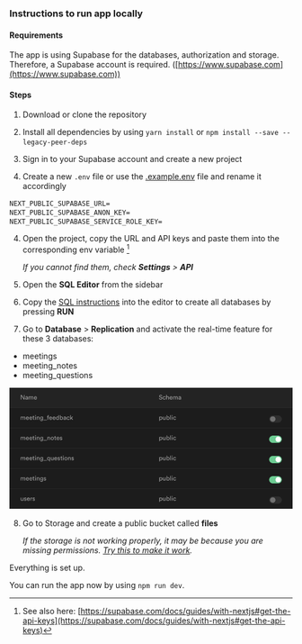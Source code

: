 ### Instructions to run app locally

#### Requirements

The app is using Supabase for the databases, authorization and storage. Therefore, a Supabase account is required. ([https://www.supabase.com](https://www.supabase.com))

#### Steps

1. Download or clone the repository

2. Install all dependencies by using `yarn install`
   or `npm install --save --legacy-peer-deps`

3. Sign in to your Supabase account and create a new project

4. Create a new `.env` file or use the [.example.env](../../.env.example) file and rename it accordingly

```
NEXT_PUBLIC_SUPABASE_URL=
NEXT_PUBLIC_SUPABASE_ANON_KEY=
NEXT_PUBLIC_SUPABASE_SERVICE_ROLE_KEY=
```

4. Open the project, copy the URL and API keys and paste them into the corresponding env variable [^1]

   _If you cannot find them, check **Settings** > **API**_

5. Open the **SQL Editor** from the sidebar

6. Copy the [SQL instructions](./tableSetup.sql) into the editor to create all databases by pressing **RUN**

7. Go to **Database** > **Replication** and activate the real-time feature for these 3 databases:

- meetings
- meeting_notes
- meeting_questions

![Supabase Replication](../../public/readme/SupabaseReplication.png)

8. Go to Storage and create a public bucket called **files**

   _If the storage is not working properly, it may be because you are missing permissions. [Try this to make it work](https://github.com/supabase/supabase/discussions/2466#discussioncomment-1307035)._

Everything is set up.

You can run the app now by using `npm run dev`.

[^1]: See also here: [https://supabase.com/docs/guides/with-nextjs#get-the-api-keys](https://supabase.com/docs/guides/with-nextjs#get-the-api-keys)

